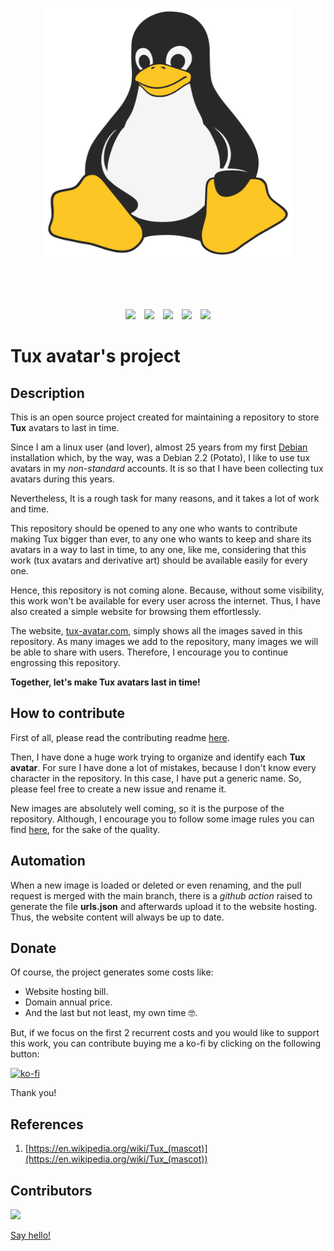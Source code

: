 <!-- Logo -->
<p align="center">
  <img width="400" height="400" src="./logo.png">
</p>
<br /><br /><br />
<!-- Shields -->
<p align="center">
  <!-- licence -->
  <a href="https://github.com/maekind/tux-avatar-project/blob/main/LICENSE"><img src="https://img.shields.io/badge/license-CCO%201.0%20Universal-orange.svg" hspace="5"></a>
  <!-- images -->
  <a href="https://github.com/maekind/tux-avatar-project/tree/ce548e2da3e5741da4bd6f72e0761e7ee75cedfd/images"><img src="https://img.shields.io/github/directory-file-count/maekind/tux-avatar-project%2Fimages?type=file&label=images&color=green" hspace="5" /></a>
  <!-- repo size -->
  <a href="https://github.com/maekind/tux-avatar-project"><img src="https://img.shields.io/github/repo-size/maekind/tux-avatar-project" hspace="5"></a>
  <!-- last commit -->
  <a href="https://github.com/maekind/tux-avatar-project"><img src="https://img.shields.io/github/last-commit/maekind/tux-avatar-project?color=violet" hspace="5"></a>
  <!-- Urls file generation -->
  <a href="https://github.com/maekind/tux-avatar-project/actions/workflows/genassestsfile.yaml"><img src="https://github.com/maekind/tux-avatar-project/actions/workflows/genassestsfile.yaml/badge.svg?branch=main" hspace="5"></a>
</P>

# Tux avatar's project

## Description

This is an open source project created for maintaining a repository to store **Tux** avatars to last in time.

Since I am a linux user (and lover), almost 25 years from my first [Debian](https://www.debian.org/) installation which, by the way, was a Debian 2.2 (Potato), I like to use tux avatars in my *non-standard* accounts. It is so that I have been collecting tux avatars during this years.

Nevertheless, It is a rough task for many reasons, and it takes a lot of work and time.

This repository should be opened to any one who wants to contribute making Tux bigger than ever, to any one who wants to keep and share its avatars in a way to last in time, to any one, like me, considering that this work (tux avatars and derivative art) should be available easily for every one.

Hence, this repository is not coming alone. Because, without some visibility, this work won't be available for every user across the internet. Thus, I have also created a simple website for browsing them effortlessly.

The website, [tux-avatar.com](https://tux-avatar.com), simply shows all the images saved in this repository. As many images we add to the repository, many images we will be able to share with users. Therefore, I encourage you to continue engrossing this repository.

**Together, let's make Tux avatars last in time!**

## How to contribute

First of all, please read the contributing readme [here](./.github/CONTRIBUTING.md).

Then, I have done a huge work trying to organize and identify each **Tux avatar**. For sure I have done a lot of mistakes, because I don't know every character in the repository. In this case, I have put a generic name. So, please feel free to create a new issue and rename it.

New images are absolutely well coming, so it is the purpose of the repository. Although, I encourage you to follow some image rules you can find [here](./.github/CONTRIBUTING.md), for the sake of the quality.

## Automation

When a new image is loaded or deleted or even renaming, and the pull request is merged with the main branch, there is a *github action* raised to generate the file **urls.json** and afterwards upload it to the website hosting. Thus, the website content will always be up to date.

## Donate

Of course, the project generates some costs like:

- Website hosting bill.
- Domain annual price.
- And the last but not least, my own time 🤓.

But, if we focus on the first 2 recurrent costs and you would like to support this work, you can contribute buying me a ko-fi by clicking on the following button:

[![ko-fi](https://ko-fi.com/img/githubbutton_sm.svg)](https://ko-fi.com/K3K7O6UWZ)

Thank you!

## References

1. [https://en.wikipedia.org/wiki/Tux_(mascot)](https://en.wikipedia.org/wiki/Tux_(mascot))

## Contributors

<a href="https://github.com/maekind/tux-avatar-project/graphs/contributors">
  <img src="https://contrib.rocks/image?repo=maekind/tux-avatar-project" />
</a>

<a href="mailto:info@tux-avatar.com">Say hello!</a>
